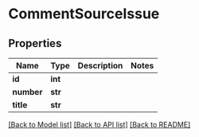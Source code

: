 # CommentSourceIssue

## Properties
Name | Type | Description | Notes
------------ | ------------- | ------------- | -------------
**id** | **int** |  | 
**number** | **str** |  | 
**title** | **str** |  | 

[[Back to Model list]](../README.md#documentation-for-models) [[Back to API list]](../README.md#documentation-for-api-endpoints) [[Back to README]](../README.md)

